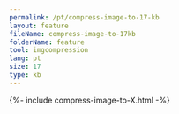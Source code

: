 ```yaml
---
permalink: /pt/compress-image-to-17-kb
layout: feature
fileName: compress-image-to-17kb
folderName: feature
tool: imgcompression
lang: pt
size: 17
type: kb
---
```


{%- include compress-image-to-X.html -%}
